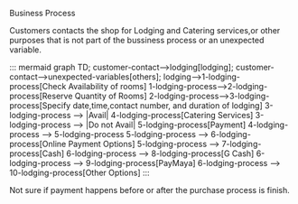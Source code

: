 


Business Process 

Customers contacts the shop for Lodging and Catering services,or other purposes that is not part of the bussiness process or an unexpected variable.


::: mermaid
graph TD;
    customer-contact-->lodging[lodging];
    customer-contact-->unexpected-variables[others];
    lodging-->1-lodging-process[Check Availability of rooms]
    1-lodging-process-->2-lodging-process[Reserve Quantity of Rooms]
    2-lodging-process-->3-lodging-process[Specify date,time,contact number, and duration of lodging]
    3-lodging-process --> |Avail| 4-lodging-process[Catering Services]
    3-lodging-process --> |Do not Avail| 5-lodging-process[Payment]
    4-lodging-process --> 5-lodging-process
    5-lodging-process --> 6-lodging-process[Online Payment Options]
    5-lodging-process --> 7-lodging-process[Cash]
    6-lodging-process --> 8-lodging-process[G Cash]
    6-lodging-process --> 9-lodging-process[PayMaya]
    6-lodging-process --> 10-lodging-process[Other Options]
:::

Not sure if payment happens before or after the purchase process is finish. 